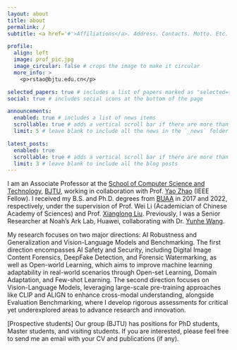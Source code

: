 ```yaml
---
layout: about
title: about
permalink: /
subtitle: <a href='#'>Affiliations</a>. Address. Contacts. Motto. Etc.

profile:
  align: left
  image: prof_pic.jpg
  image_circular: false # crops the image to make it circular
  more_info: >
    <p>rstao@bjtu.edu.cn</p>

selected_papers: true # includes a list of papers marked as "selected={true}"
social: true # includes social icons at the bottom of the page

announcements:
  enabled: true # includes a list of news items
  scrollable: true # adds a vertical scroll bar if there are more than 3 news items
  limit: 5 # leave blank to include all the news in the `_news` folder

latest_posts:
  enabled: true
  scrollable: true # adds a vertical scroll bar if there are more than 3 new posts items
  limit: 3 # leave blank to include all the blog posts
---
```


I am an Associate Professor at the [School of Computer Science and Technology](https://cs.bjtu.edu.cn), [BJTU](https://www.bjtu.edu.cn), working in collaboration with Prof. [Yao Zhao](https://scholar.google.com/citations?user=474TbQYAAAAJ&hl=zh-CN) (IEEE Fellow). I received my B.S. and Ph.D. degrees from [BUAA](https://www.buaa.edu.cn/) in 2017 and 2022, respectively, under the supervision of Prof. Wei Li (Academician of Chinese Academy of Sciences) and Prof. [Xianglong Liu](https://xlliu-beihang.github.io/). Previously, I was a Senior Researcher at Noah’s Ark Lab, Huawei, collaborating with Dr. [Yunhe Wang](https://scholar.google.com.hk/citations?user=isizOkYAAAAJ&hl=zh-CN).

My research focuses on two major directions: AI Robustness and Generalization and Vision-Language Models and Benchmarking. The first direction encompasses AI Safety and Security, including Digital Image Content Forensics, DeepFake Detection, and Forensic Watermarking, as well as Open-world Learning, which aims to improve machine learning adaptability in real-world scenarios through Open-set Learning, Domain Adaptation, and Few-shot Learning. The second direction focuses on Vision-Language Models, leveraging large-scale pre-training approaches like CLIP and ALIGN to enhance cross-modal understanding, alongside Evaluation Benchmarking, where I develop rigorous assessments for critical yet underexplored areas to advance research and innovation.

[Prospective students] Our group (BJTU) has positions for PhD students, Master students, and visiting students. If you are interested, please feel free to send me an email with your CV and publications (if any).
